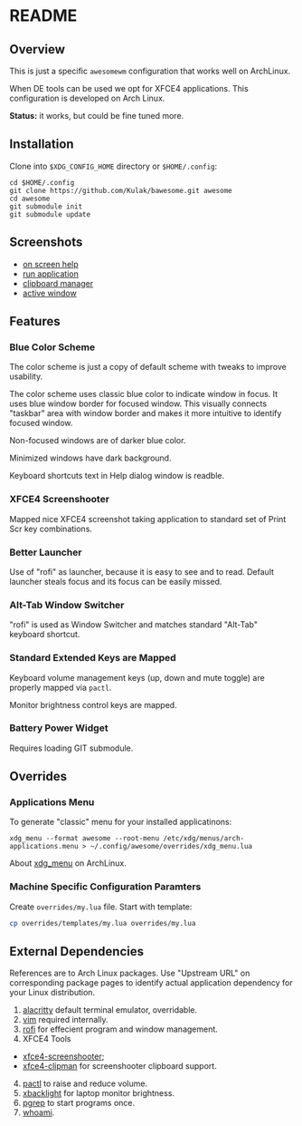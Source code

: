 # README

## Overview

This is just a specific `awesomewm` configuration that works well on ArchLinux.

When DE tools can be used we opt for XFCE4 applications.  This configuration is developed on Arch Linux.

**Status:** it works, but could be fine tuned more.

## Installation

Clone into `$XDG_CONFIG_HOME` directory or `$HOME/.config`:

```
cd $HOME/.config
git clone https://github.com/Kulak/bawesome.git awesome
cd awesome
git submodule init
git submodule update
```

## Screenshots

- [on screen help](doc/images/on-screen-help.png)
- [run application](doc/images/rofi.png)
- [clipboard manager](doc/images/clipboard-manager.png)
- [active window](doc/images/active-window.png)

## Features

### Blue Color Scheme

The color scheme is just a copy of default scheme with tweaks to improve usability.

The color scheme uses classic blue color to indicate window in focus.  It uses blue window border for focused window.  This visually connects "taskbar" area with window border and makes it more intuitive to identify focused window.

Non-focused windows are of darker blue color.

Minimized windows have dark background.

Keyboard shortcuts text in Help dialog window is readble. 

### XFCE4 Screenshooter

Mapped nice XFCE4 screenshot taking application to standard set of Print Scr key combinations.

### Better Launcher

Use of "rofi" as launcher, because it is easy to see and to read.  Default launcher steals focus and its focus can be easily missed.

### Alt-Tab Window Switcher

"rofi" is used as Window Switcher and matches standard "Alt-Tab" keyboard shortcut.

### Standard Extended Keys are Mapped

Keyboard volume management keys (up, down and mute toggle) are properly mapped via `pactl`.

Monitor brightness control keys are mapped.

### Battery Power Widget

Requires loading GIT submodule.

## Overrides

### Applications Menu

To generate "classic" menu for your installed applicatinons:

    xdg_menu --format awesome --root-menu /etc/xdg/menus/arch-applications.menu > ~/.config/awesome/overrides/xdg_menu.lua

About [xdg_menu](https://wiki.archlinux.org/title/Xdg-menu) on ArchLinux.

### Machine Specific Configuration Paramters

Create `overrides/my.lua` file.  Start with template:

```sh
cp overrides/templates/my.lua overrides/my.lua
```

## External Dependencies

References are to Arch Linux packages.  Use "Upstream URL" on corresponding package pages to identify actual application dependency for your Linux distribution.

1. [alacritty](https://archlinux.org/packages/community/x86_64/alacritty/) default terminal emulator, overridable.
2. [vim](https://archlinux.org/packages/extra/x86_64/vim/) required internally.
3. [rofi](https://archlinux.org/packages/community/x86_64/rofi/) for effecient program and window management.
3. XFCE4 Tools
- [xfce4-screenshooter](https://archlinux.org/packages/extra/x86_64/xfce4-screenshooter/);
- [xfce4-clipman](https://archlinux.org/packages/extra/x86_64/xfce4-clipman-plugin/) for screenshooter clipboard support.
4. [pactl](https://archlinux.org/packages/extra/x86_64/libpulse/) to raise and reduce volume.
5. [xbacklight](https://archlinux.org/packages/extra/x86_64/xorg-xbacklight/) for laptop monitor brightness.
6. [pgrep](https://archlinux.org/packages/core/x86_64/procps-ng/) to start programs once.
7. [whoami](https://archlinux.org/packages/core/x86_64/coreutils/).